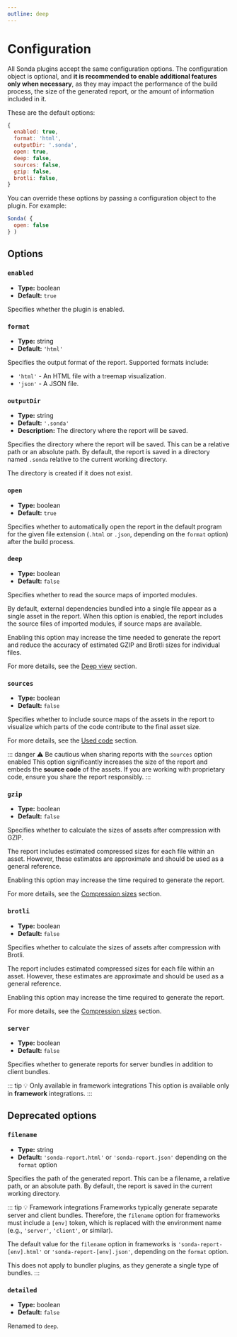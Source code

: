 ```yaml
---
outline: deep
---
```


# Configuration

All Sonda plugins accept the same configuration options. The configuration object is optional, and **it is recommended to enable additional features only when necessary**, as they may impact the performance of the build process, the size of the generated report, or the amount of information included in it.

These are the default options:

```js
{
  enabled: true,
  format: 'html',
  outputDir: '.sonda',
  open: true,
  deep: false,
  sources: false,
  gzip: false,
  brotli: false,
}
```

You can override these options by passing a configuration object to the plugin. For example:

```js
Sonda( {
  open: false
} )
```

## Options

### `enabled` <Badge type="tip" text="Introduced in 0.7.0" />

* **Type:** boolean
* **Default:** `true`

Specifies whether the plugin is enabled.

### `format`

* **Type:** string
* **Default:** `'html'`

Specifies the output format of the report. Supported formats include:

* `'html'` - An HTML file with a treemap visualization.
* `'json'` - A JSON file.

### `outputDir` <Badge type="tip" text="Introduced in 0.8.0" />
* **Type:** string
* **Default:** `'.sonda'`
* **Description:** The directory where the report will be saved.

Specifies the directory where the report will be saved. This can be a relative path or an absolute path. By default, the report is saved in a directory named `.sonda` relative to the current working directory.

The directory is created if it does not exist.

### `open`

* **Type:** boolean
* **Default:** `true`

Specifies whether to automatically open the report in the default program for the given file extension (`.html` or `.json`, depending on the `format` option) after the build process.

### `deep`

* **Type:** boolean
* **Default:** `false`

Specifies whether to read the source maps of imported modules.

By default, external dependencies bundled into a single file appear as a single asset in the report. When this option is enabled, the report includes the source files of imported modules, if source maps are available.

Enabling this option may increase the time needed to generate the report and reduce the accuracy of estimated GZIP and Brotli sizes for individual files.

For more details, see the [Deep view](/features/deep-view) section.

### `sources` <Badge type="tip" text="Introduced in 0.5.0" />

* **Type:** boolean
* **Default:** `false`

Specifies whether to include source maps of the assets in the report to visualize which parts of the code contribute to the final asset size.

For more details, see the [Used code](/features/used-code) section.

::: danger ⚠️ Be cautious when sharing reports with the `sources` option enabled
This option significantly increases the size of the report and embeds the **source code** of the assets. If you are working with proprietary code, ensure you share the report responsibly.
:::

### `gzip`

* **Type:** boolean
* **Default:** `false`

Specifies whether to calculate the sizes of assets after compression with GZIP.

The report includes estimated compressed sizes for each file within an asset. However, these estimates are approximate and should be used as a general reference.

Enabling this option may increase the time required to generate the report.

For more details, see the [Compression sizes](/features/compression-sizes) section.

### `brotli`

* **Type:** boolean
* **Default:** `false`

Specifies whether to calculate the sizes of assets after compression with Brotli.

The report includes estimated compressed sizes for each file within an asset. However, these estimates are approximate and should be used as a general reference.

Enabling this option may increase the time required to generate the report.

For more details, see the [Compression sizes](/features/compression-sizes) section.

### `server` <Badge type="tip" text="Introduced in 0.7.0" />

* **Type:** boolean
* **Default:** `false`

Specifies whether to generate reports for server bundles in addition to client bundles.

::: tip 💡 Only available in framework integrations
This option is available only in **framework** integrations.
:::

## Deprecated options

### `filename` <Badge type="danger" text="Removed in 0.8.0" />

* **Type:** string
* **Default:** `'sonda-report.html'` or `'sonda-report.json'` depending on the `format` option

Specifies the path of the generated report. This can be a filename, a relative path, or an absolute path. By default, the report is saved in the current working directory.

::: tip 💡 Framework integrations
Frameworks typically generate separate server and client bundles. Therefore, the `filename` option for frameworks must include a `[env]` token, which is replaced with the environment name (e.g., `'server'`, `'client'`, or similar).

The default value for the `filename` option in frameworks is `'sonda-report-[env].html'` or `'sonda-report-[env].json'`, depending on the `format` option.

This does not apply to bundler plugins, as they generate a single type of bundles.
:::

### `detailed` <Badge type="danger" text="Removed in 0.8.0" />

* **Type:** boolean
* **Default:** `false`

Renamed to `deep`.
